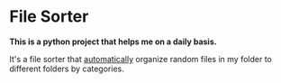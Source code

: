 # File Sorter
**This is a python project that helps me on a daily basis.**

It's a file sorter that <ins>automatically</ins> organize random files in my folder to different folders by categories.

